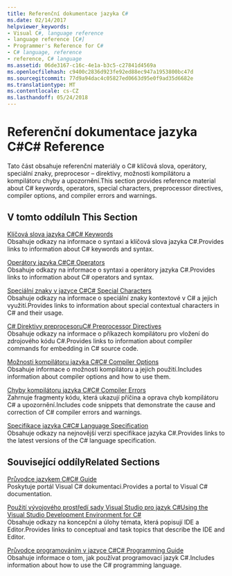 ```yaml
---
title: Referenční dokumentace jazyka C#
ms.date: 02/14/2017
helpviewer_keywords:
- Visual C#, language reference
- language reference [C#]
- Programmer's Reference for C#
- C# language, reference
- reference, C# language
ms.assetid: 06de3167-c16c-4e1a-b3c5-c27841d4569a
ms.openlocfilehash: c9400c2836d923fe92ed88ec947a1953800bc47d
ms.sourcegitcommit: 77d9a94dac4c05827ed0663d95e0f9ad35d6682e
ms.translationtype: MT
ms.contentlocale: cs-CZ
ms.lasthandoff: 05/24/2018
---
```

# <a name="c-reference"></a><span data-ttu-id="7a6e3-102">Referenční dokumentace jazyka C#</span><span class="sxs-lookup"><span data-stu-id="7a6e3-102">C# Reference</span></span>
<span data-ttu-id="7a6e3-103">Tato část obsahuje referenční materiály o C# klíčová slova, operátory, speciální znaky, preprocesor – direktivy, možnosti kompilátoru a kompilátoru chyby a upozornění.</span><span class="sxs-lookup"><span data-stu-id="7a6e3-103">This section provides reference material about C# keywords, operators, special characters, preprocessor directives, compiler options, and compiler errors and warnings.</span></span>  
  
## <a name="in-this-section"></a><span data-ttu-id="7a6e3-104">V tomto oddílu</span><span class="sxs-lookup"><span data-stu-id="7a6e3-104">In This Section</span></span>  
 [<span data-ttu-id="7a6e3-105">Klíčová slova jazyka C#</span><span class="sxs-lookup"><span data-stu-id="7a6e3-105">C# Keywords</span></span>](../../csharp/language-reference/keywords/index.md)  
 <span data-ttu-id="7a6e3-106">Obsahuje odkazy na informace o syntaxi a klíčová slova jazyka C#.</span><span class="sxs-lookup"><span data-stu-id="7a6e3-106">Provides links to information about C# keywords and syntax.</span></span>  
  
 [<span data-ttu-id="7a6e3-107">Operátory jazyka C#</span><span class="sxs-lookup"><span data-stu-id="7a6e3-107">C# Operators</span></span>](../../csharp/language-reference/operators/index.md)  
 <span data-ttu-id="7a6e3-108">Obsahuje odkazy na informace o syntaxi a operátory jazyka C#.</span><span class="sxs-lookup"><span data-stu-id="7a6e3-108">Provides links to information about C# operators and syntax.</span></span>  

 [<span data-ttu-id="7a6e3-109">Speciální znaky v jazyce C#</span><span class="sxs-lookup"><span data-stu-id="7a6e3-109">C# Special Characters</span></span>](../../csharp/language-reference/tokens/index.md)  
 <span data-ttu-id="7a6e3-110">Obsahuje odkazy na informace o speciální znaky kontextové v C# a jejich využití.</span><span class="sxs-lookup"><span data-stu-id="7a6e3-110">Provides links to information about special contextual characters in C# and their usage.</span></span>  

 [<span data-ttu-id="7a6e3-111">C# Direktivy preprocesoru</span><span class="sxs-lookup"><span data-stu-id="7a6e3-111">C# Preprocessor Directives</span></span>](../../csharp/language-reference/preprocessor-directives/index.md)  
 <span data-ttu-id="7a6e3-112">Obsahuje odkazy na informace o příkazech kompilátoru pro vložení do zdrojového kódu C#.</span><span class="sxs-lookup"><span data-stu-id="7a6e3-112">Provides links to information about compiler commands for embedding in C# source code.</span></span>  
  
 [<span data-ttu-id="7a6e3-113">Možnosti kompilátoru jazyka C#</span><span class="sxs-lookup"><span data-stu-id="7a6e3-113">C# Compiler Options</span></span>](../../csharp/language-reference/compiler-options/index.md)  
 <span data-ttu-id="7a6e3-114">Obsahuje informace o možnosti kompilátoru a jejich použití.</span><span class="sxs-lookup"><span data-stu-id="7a6e3-114">Includes information about compiler options and how to use them.</span></span>  
  
 [<span data-ttu-id="7a6e3-115">Chyby kompilátoru jazyka C#</span><span class="sxs-lookup"><span data-stu-id="7a6e3-115">C# Compiler Errors</span></span>](../../csharp/language-reference/compiler-messages/index.md)  
 <span data-ttu-id="7a6e3-116">Zahrnuje fragmenty kódu, která ukazují příčina a oprava chyb kompilátoru C# a upozornění.</span><span class="sxs-lookup"><span data-stu-id="7a6e3-116">Includes code snippets that demonstrate the cause and correction of C# compiler errors and warnings.</span></span>  
  
 [<span data-ttu-id="7a6e3-117">Specifikace jazyka C#</span><span class="sxs-lookup"><span data-stu-id="7a6e3-117">C# Language Specification</span></span>](../../csharp/language-reference/language-specification/index.md)  
 <span data-ttu-id="7a6e3-118">Obsahuje odkazy na nejnovější verzi specifikace jazyka C#.</span><span class="sxs-lookup"><span data-stu-id="7a6e3-118">Provides links to the latest versions of the C# language specification.</span></span>  
  
## <a name="related-sections"></a><span data-ttu-id="7a6e3-119">Související oddíly</span><span class="sxs-lookup"><span data-stu-id="7a6e3-119">Related Sections</span></span>  

 [<span data-ttu-id="7a6e3-120">Průvodce jazykem C#</span><span class="sxs-lookup"><span data-stu-id="7a6e3-120">C# Guide</span></span>](../../csharp/index.md)  
 <span data-ttu-id="7a6e3-121">Poskytuje portál Visual C# dokumentaci.</span><span class="sxs-lookup"><span data-stu-id="7a6e3-121">Provides a portal to Visual C# documentation.</span></span>  
  
 [<span data-ttu-id="7a6e3-122">Použití vývojového prostředí sady Visual Studio pro jazyk C#</span><span class="sxs-lookup"><span data-stu-id="7a6e3-122">Using the Visual Studio Development Environment for C#</span></span>](/visualstudio/csharp-ide/using-the-visual-studio-development-environment-for-csharp)  
 <span data-ttu-id="7a6e3-123">Obsahuje odkazy na koncepční a úlohy témata, která popisují IDE a Editor.</span><span class="sxs-lookup"><span data-stu-id="7a6e3-123">Provides links to conceptual and task topics that describe the IDE and Editor.</span></span>  
  
 [<span data-ttu-id="7a6e3-124">Průvodce programováním v jazyce C#</span><span class="sxs-lookup"><span data-stu-id="7a6e3-124">C# Programming Guide</span></span>](../../csharp/programming-guide/index.md)  
 <span data-ttu-id="7a6e3-125">Obsahuje informace o tom, jak používat programovací jazyk C#.</span><span class="sxs-lookup"><span data-stu-id="7a6e3-125">Includes information about how to use the C# programming language.</span></span>
